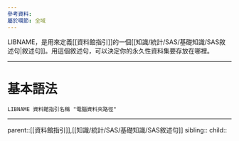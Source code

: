 ```yaml
---
參考資料: 
屬於環節: 全域
---
```

LIBNAME，是用來定義[[資料館指引]]的一個[[知識/統計/SAS/基礎知識/SAS敘述句|敘述句]]。用這個敘述句，可以決定你的永久性資料集要存放在哪裡。
- - -
# 基本語法
```SAS
LIBNAME 資料館指引名稱 "電腦資料夾路徑"
```
- - -
parent::[[資料館指引]],[[知識/統計/SAS/基礎知識/SAS敘述句]]
sibling::
child::